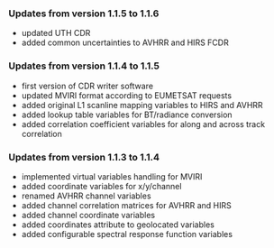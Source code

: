 ### Updates from version 1.1.5 to 1.1.6

- updated UTH CDR 
- added common uncertainties to AVHRR and HIRS FCDR

### Updates from version 1.1.4 to 1.1.5

- first version of CDR writer software
- updated MVIRI format according to EUMETSAT requests
- added original L1 scanline mapping variables to HIRS and AVHRR
- added lookup table variables for BT/radiance conversion
- added correlation coefficient variables for along and across track correlation

### Updates from version 1.1.3 to 1.1.4

- implemented virtual variables handling for MVIRI
- added coordinate variables for x/y/channel
- renamed AVHRR channel variables
- added channel correlation matrices for AVHRR and HIRS
- added channel coordinate variables
- added coordinates attribute to geolocated variables
- added configurable spectral response function variables